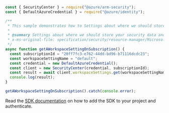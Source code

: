 ```javascript
const { SecurityCenter } = require("@azure/arm-security");
const { DefaultAzureCredential } = require("@azure/identity");

/**
 * This sample demonstrates how to Settings about where we should store your security data and logs. If the result is empty, it means that no custom-workspace configuration was set
 *
 * @summary Settings about where we should store your security data and logs. If the result is empty, it means that no custom-workspace configuration was set
 * x-ms-original-file: specification/security/resource-manager/Microsoft.Security/preview/2017-08-01-preview/examples/WorkspaceSettings/GetWorkspaceSetting_example.json
 */
async function getAWorkspaceSettingOnSubscription() {
  const subscriptionId = "20ff7fc3-e762-44dd-bd96-b71116dcdc23";
  const workspaceSettingName = "default";
  const credential = new DefaultAzureCredential();
  const client = new SecurityCenter(credential, subscriptionId);
  const result = await client.workspaceSettings.get(workspaceSettingName);
  console.log(result);
}

getAWorkspaceSettingOnSubscription().catch(console.error);
```

Read the [SDK documentation](https://github.com/Azure/azure-sdk-for-js/blob/%40azure%2Farm-security_5.0.0/sdk/security/arm-security/README.md) on how to add the SDK to your project and authenticate.
